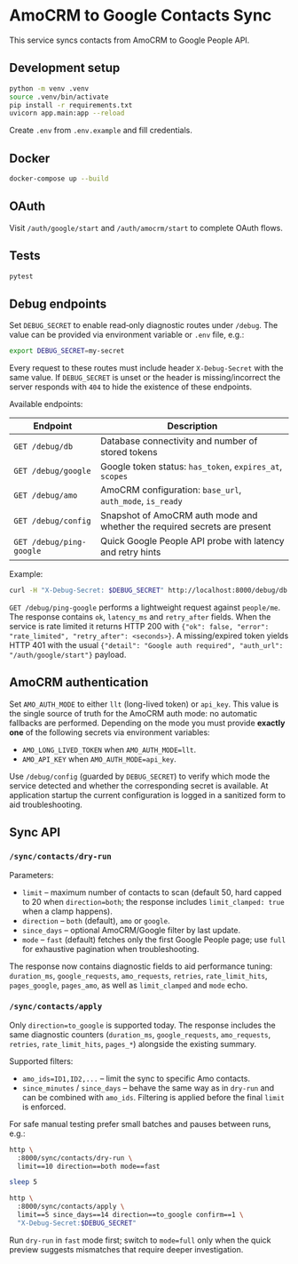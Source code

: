 # AmoCRM to Google Contacts Sync

This service syncs contacts from AmoCRM to Google People API.

## Development setup

```bash
python -m venv .venv
source .venv/bin/activate
pip install -r requirements.txt
uvicorn app.main:app --reload
```

Create `.env` from `.env.example` and fill credentials.

## Docker

```bash
docker-compose up --build
```

## OAuth

Visit `/auth/google/start` and `/auth/amocrm/start` to complete OAuth flows.

## Tests

```bash
pytest
```

## Debug endpoints

Set `DEBUG_SECRET` to enable read‑only diagnostic routes under `/debug`. The value
can be provided via environment variable or `.env` file, e.g.:

```bash
export DEBUG_SECRET=my-secret
```

Every request to these routes must include header `X-Debug-Secret` with the same
value. If `DEBUG_SECRET` is unset or the header is missing/incorrect the server
responds with `404` to hide the existence of these endpoints.

Available endpoints:

| Endpoint | Description |
| --- | --- |
| `GET /debug/db` | Database connectivity and number of stored tokens |
| `GET /debug/google` | Google token status: `has_token`, `expires_at`, `scopes` |
| `GET /debug/amo` | AmoCRM configuration: `base_url`, `auth_mode`, `is_ready` |
| `GET /debug/config` | Snapshot of AmoCRM auth mode and whether the required secrets are present |
| `GET /debug/ping-google` | Quick Google People API probe with latency and retry hints |

Example:

```bash
curl -H "X-Debug-Secret: $DEBUG_SECRET" http://localhost:8000/debug/db
```

`GET /debug/ping-google` performs a lightweight request against
`people/me`. The response contains `ok`, `latency_ms` and `retry_after`
fields. When the service is rate limited it returns HTTP 200 with
`{"ok": false, "error": "rate_limited", "retry_after": <seconds>}`.
A missing/expired token yields HTTP 401 with the usual
`{"detail": "Google auth required", "auth_url": "/auth/google/start"}`
payload.

## AmoCRM authentication

Set `AMO_AUTH_MODE` to either `llt` (long-lived token) or `api_key`. This value is
the single source of truth for the AmoCRM auth mode: no automatic fallbacks are
performed. Depending on the mode you must provide **exactly one** of the
following secrets via environment variables:

* `AMO_LONG_LIVED_TOKEN` when `AMO_AUTH_MODE=llt`.
* `AMO_API_KEY` when `AMO_AUTH_MODE=api_key`.

Use `/debug/config` (guarded by `DEBUG_SECRET`) to verify which mode the service
detected and whether the corresponding secret is available. At application
startup the current configuration is logged in a sanitized form to aid
troubleshooting.

## Sync API

### `/sync/contacts/dry-run`

Parameters:

* `limit` – maximum number of contacts to scan (default 50, hard capped to 20
  when `direction=both`; the response includes `limit_clamped: true` when a
  clamp happens).
* `direction` – `both` (default), `amo` or `google`.
* `since_days` – optional AmoCRM/Google filter by last update.
* `mode` – `fast` (default) fetches only the first Google People page; use
  `full` for exhaustive pagination when troubleshooting.

The response now contains diagnostic fields to aid performance tuning:
`duration_ms`, `google_requests`, `amo_requests`, `retries`, `rate_limit_hits`,
`pages_google`, `pages_amo`, as well as `limit_clamped` and `mode` echo.

### `/sync/contacts/apply`

Only `direction=to_google` is supported today. The response includes the same
diagnostic counters (`duration_ms`, `google_requests`, `amo_requests`,
`retries`, `rate_limit_hits`, `pages_*`) alongside the existing summary.

Supported filters:

- `amo_ids=ID1,ID2,...` – limit the sync to specific Amo contacts.
- `since_minutes` / `since_days` – behave the same way as in `dry-run` and can
  be combined with `amo_ids`. Filtering is applied before the final `limit` is
  enforced.

For safe manual testing prefer small batches and pauses between runs, e.g.:

```bash
http \
  :8000/sync/contacts/dry-run \
  limit==10 direction==both mode==fast

sleep 5

http \
  :8000/sync/contacts/apply \
  limit==5 since_days==14 direction==to_google confirm==1 \
  "X-Debug-Secret:$DEBUG_SECRET"
```

Run `dry-run` in `fast` mode first; switch to `mode=full` only when the quick
preview suggests mismatches that require deeper investigation.
